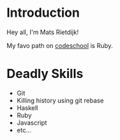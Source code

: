 # Introduction

Hey all, I'm Mats Rietdijk!

My favo path on [codeschool](codeschool.com) is Ruby.

# Deadly Skills

* Git
* Killing history using git rebase
* Haskell
* Ruby
* Javascript
* etc...
